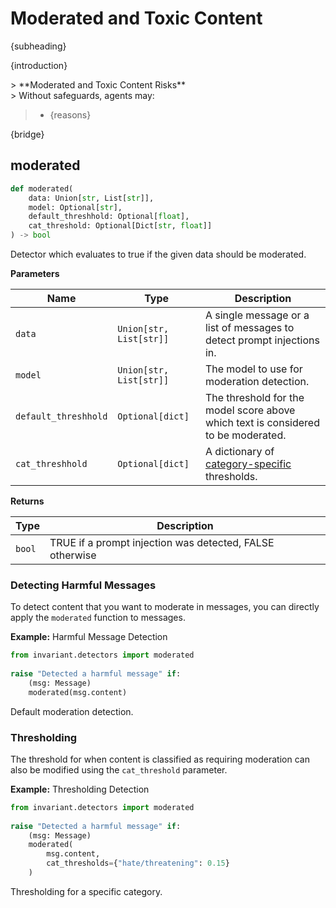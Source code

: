 # Moderated and Toxic Content
<div class='subtitle'>
{subheading}
</div>

{introduction}
<div class='risks'/> 
> **Moderated and Toxic Content Risks**<br/> 
> Without safeguards, agents may: 

> * {reasons}

{bridge}

## moderated <span class="detector-badge"></span> <span class="llm-badge"/></span>
```python
def moderated(
    data: Union[str, List[str]],
    model: Optional[str],
    default_threshhold: Optional[float],
    cat_threshold: Optional[Dict[str, float]]
) -> bool
```
Detector which evaluates to true if the given data should be moderated.

**Parameters**

| Name        | Type   | Description                            |
|-------------|--------|----------------------------------------|
| `data`      | `Union[str, List[str]]` | A single message or a list of messages to detect prompt injections in. |
| `model`     | `Union[str, List[str]]` |  The model to use for moderation detection. |
| `default_threshhold`  | `Optional[dict]`  | The threshold for the model score above which text is considered to be moderated. |
| `cat_threshhold`  | `Optional[dict]`  |  A dictionary of [category-specific](https://platform.openai.com/docs/guides/moderation#quickstart) thresholds. |

**Returns**

| Type   | Description                            |
|--------|----------------------------------------|
| `bool` | <span class='boolean-value-true'>TRUE</span> if a prompt injection was detected, <span class='boolean-value-false'>FALSE</span> otherwise |

### Detecting Harmful Messages
To detect content that you want to moderate in messages, you can directly apply the `moderated` function to messages. 

**Example:** Harmful Message Detection
```python
from invariant.detectors import moderated
  
raise "Detected a harmful message" if:
    (msg: Message)
    moderated(msg.content)
```
<div class="code-caption">Default moderation detection.</div>


### Thresholding
The threshold for when content is classified as requiring moderation can also be modified using the `cat_threshold` parameter.

**Example:** Thresholding Detection
```python
from invariant.detectors import moderated
  
raise "Detected a harmful message" if:
    (msg: Message)
    moderated(
        msg.content,
        cat_thresholds={"hate/threatening": 0.15}
    )
```
<div class="code-caption">Thresholding for a specific category.</div>